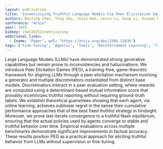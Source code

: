 ```yaml
---
layout: publication
title: 'Incentivizing Truthful Language Models Via Peer Elicitation Games'
authors: Baiting Chen, Tong Zhu, Jiale Han, Lexin Li, Gang Li, Xiaowu Dai
conference: "Arxiv"
year: 2025
bibkey: chen2025incentivizing
additional_links:
  - {name: "Paper", url: "https://arxiv.org/abs/2505.13636"}
tags: ['Fine-Tuning', 'Agentic', 'Tools', 'Reinforcement Learning', 'Training Techniques', 'Pretraining Methods']
---
```

Large Language Models (LLMs) have demonstrated strong generative capabilities but remain prone to inconsistencies and hallucinations. We introduce Peer Elicitation Games (PEG), a training-free, game-theoretic framework for aligning LLMs through a peer elicitation mechanism involving a generator and multiple discriminators instantiated from distinct base models. Discriminators interact in a peer evaluation setting, where rewards are computed using a determinant-based mutual information score that provably incentivizes truthful reporting without requiring ground-truth labels. We establish theoretical guarantees showing that each agent, via online learning, achieves sublinear regret in the sense their cumulative performance approaches that of the best fixed truthful strategy in hindsight. Moreover, we prove last-iterate convergence to a truthful Nash equilibrium, ensuring that the actual policies used by agents converge to stable and truthful behavior over time. Empirical evaluations across multiple benchmarks demonstrate significant improvements in factual accuracy. These results position PEG as a practical approach for eliciting truthful behavior from LLMs without supervision or fine-tuning.
